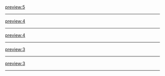 [preview:5](articles/testpost.md)
- - - -
[preview:4](articles/royalpalace.md)
- - - -
[preview:4](articles/boat.md)
- - - -
[preview:3](articles/museum.md)
- - - -
[preview:3](articles/zoo.md)
- - - -
